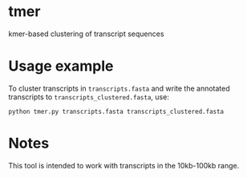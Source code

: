 # tmer
kmer-based clustering of transcript sequences

# Usage example
To cluster transcripts in `transcripts.fasta` and write the annotated transcripts to `transcripts_clustered.fasta`, use:

`python tmer.py transcripts.fasta transcripts_clustered.fasta`

# Notes

This tool is intended to work with transcripts in the 10kb-100kb range.
